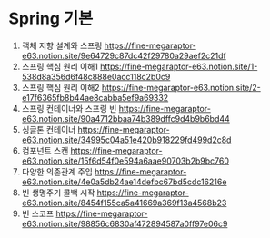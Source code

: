 # Spring 기본
1. 객체 지향 설계와 스프링 https://fine-megaraptor-e63.notion.site/9e64729c87dc42f29780a29aef2c21df
2. 스프링 핵심 원리 이해1 https://fine-megaraptor-e63.notion.site/1-538d8a356d6f48c888e0acc118c2b0c9
3. 스프링 핵심 원리 이해2 https://fine-megaraptor-e63.notion.site/2-e17f6365fb8b44ae8cabba5ef9a69332
4. 스프링 컨테이너와 스프링 빈 https://fine-megaraptor-e63.notion.site/90a4712bbaa74b389dffc9d4b9b6bd44
5. 싱글톤 컨테이너 https://fine-megaraptor-e63.notion.site/34995c04a51e420b918229fd499d2c8d
6. 컴포넌트 스캔 https://fine-megaraptor-e63.notion.site/15f6d54f0e594a6aae90703b2b9bc760
7. 다양한 의존관계 주입 https://fine-megaraptor-e63.notion.site/4e0a5db24ae14defbc67bd5cdc16216e
8. 빈 생명주기 콜백 시작 https://fine-megaraptor-e63.notion.site/8454f155ca5a41669a369f13a4568b23
9. 빈 스코프 https://fine-megaraptor-e63.notion.site/98856c6830af472894587a0ff97e06c9
